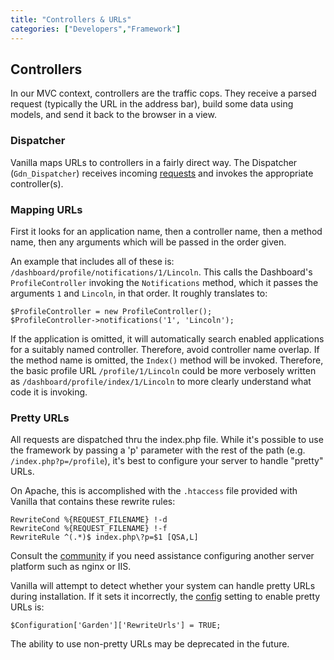 ```yaml
---
title: "Controllers & URLs"
categories: ["Developers","Framework"]
---
```


## Controllers

In our MVC context, controllers are the traffic cops. They receive a parsed request (typically the URL in the address bar), build some data using models, and send it back to the browser in a view.

### Dispatcher

Vanilla maps URLs to controllers in a fairly direct way. The Dispatcher (`Gdn_Dispatcher`) receives incoming [requests](/developers/framework/requests) and invokes the appropriate controller(s).

### Mapping URLs

First it looks for an application name, then a controller name, then a method name, then any arguments which will be passed in the order given. 

An example that includes all of these is: `/dashboard/profile/notifications/1/Lincoln`. This calls the Dashboard's `ProfileController` invoking the `Notifications` method, which it passes the arguments `1` and `Lincoln`, in that order. It roughly translates to:

```
$ProfileController = new ProfileController();
$ProfileController->notifications('1', 'Lincoln');
```

If the application is omitted, it will automatically search enabled applications for a suitably named controller. Therefore, avoid controller name overlap. If the method name is omitted, the `Index()` method will be invoked. Therefore, the basic profile URL `/profile/1/Lincoln` could be more verbosely written as `/dashboard/profile/index/1/Lincoln` to more clearly understand what code it is invoking.

### Pretty URLs

All requests are dispatched thru the index.php file. While it's possible to use the framework by passing a 'p' parameter with the rest of the path (e.g. `/index.php?p=/profile`), it's best to configure your server to handle "pretty" URLs.

On Apache, this is accomplished with the `.htaccess` file provided with Vanilla that contains these rewrite rules:

```
RewriteCond %{REQUEST_FILENAME} !-d
RewriteCond %{REQUEST_FILENAME} !-f
RewriteRule ^(.*)$ index.php\?p=$1 [QSA,L]
```

Consult the [community](/developers/community) if you need assistance configuring another server platform such as nginx or IIS.

Vanilla will attempt to detect whether your system can handle pretty URLs during installation. If it sets it incorrectly, the [config](/developers/configuration) setting to enable pretty URLs is:

```
$Configuration['Garden']['RewriteUrls'] = TRUE;
```
The ability to use non-pretty URLs may be deprecated in the future.